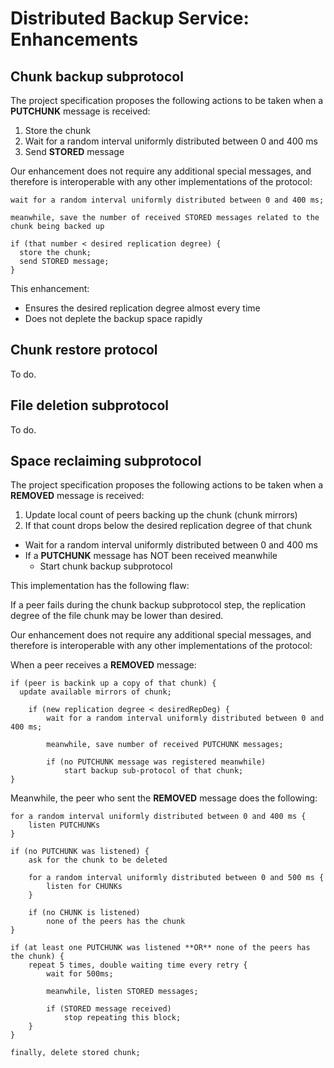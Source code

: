 # Distributed Backup Service: Enhancements

## Chunk backup subprotocol

The project specification proposes the following actions to be taken when a **PUTCHUNK** message is received:

1. Store the chunk
2. Wait for a random interval uniformly distributed between 0 and 400 ms
3. Send **STORED** message


Our enhancement does not require any additional special messages, and therefore is interoperable with any other implementations of the protocol:

```
wait for a random interval uniformly distributed between 0 and 400 ms;

meanwhile, save the number of received STORED messages related to the chunk being backed up

if (that number < desired replication degree) {
  store the chunk;
  send STORED message;
}
```


This enhancement:

- Ensures the desired replication degree almost every time
- Does not deplete the backup space rapidly


## Chunk restore protocol

To do.


## File deletion subprotocol

To do.


## Space reclaiming subprotocol

The project specification proposes the following actions to be taken when a **REMOVED** message is received:

1. Update local count of peers backing up the chunk (chunk mirrors)
2. If that count drops below the desired replication degree of that chunk
  - Wait for a random interval uniformly distributed between 0 and 400 ms
  - If a **PUTCHUNK** message has NOT been received meanwhile
    - Start chunk backup subprotocol


This implementation has the following flaw:

If a peer fails during the chunk backup subprotocol step, the replication degree of the file chunk may be lower than desired.


Our enhancement does not require any additional special messages, and therefore is interoperable with any other implementations of the protocol:

When a peer receives a **REMOVED** message:

```
if (peer is backink up a copy of that chunk) {
  update available mirrors of chunk;
	
	if (new replication degree < desiredRepDeg) {
		wait for a random interval uniformly distributed between 0 and 400 ms;
		
		meanwhile, save number of received PUTCHUNK messages;

		if (no PUTCHUNK message was registered meanwhile)
			start backup sub-protocol of that chunk;
}
```

Meanwhile, the peer who sent the **REMOVED** message does the following:
```
for a random interval uniformly distributed between 0 and 400 ms {
	listen PUTCHUNKs
}

if (no PUTCHUNK was listened) {
	ask for the chunk to be deleted

	for a random interval uniformly distributed between 0 and 500 ms {
		listen for CHUNKs
	}

	if (no CHUNK is listened)
		none of the peers has the chunk
}

if (at least one PUTCHUNK was listened **OR** none of the peers has the chunk) {
	repeat 5 times, double waiting time every retry {
		wait for 500ms;

		meanwhile, listen STORED messages;

		if (STORED message received)
			stop repeating this block;
	}
}

finally, delete stored chunk;
```
